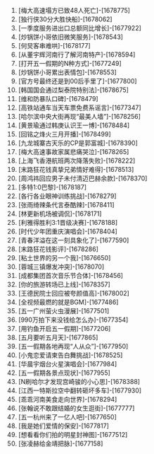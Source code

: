 
1. [梅大高速塌方已致48人死亡]-[1678775]
1. [独行侠30分大胜快船]-[1678062]
1. [一季度服务进出口总额同比增长]-[1677922]
1. [炒锅饼小哥依旧微笑服务]-[1678543]
1. [何炅客串难哄]-[1678177]
1. [从董宇辉河南行了解河南特产]-[1678594]
1. [打开五一假期的N种方式]-[1677249]
1. [炒锅饼小哥累出表情包]-[1678553]
1. [官方号最终还是到00后手里了]-[1677800]
1. [韩国国会通过梨泰院特别法]-[1678675]
1. [维和防暴队口碑]-[1678479]
1. [高铁站通车当天车票免费系谣言]-[1677347]
1. [哈尔滨中央大街再现“最美人墙”]-[1678256]
1. [黄景瑜通过韩庚认识王一博]-[1678484]
1. [回铭之烽火三月开播]-[1678499]
1. [九龙城寨古天乐的CP是郭富城]-[1678390]
1. [梅大高速事故家属悲痛哭泣]-[1678265]
1. [上海飞香港航班两次降落失败]-[1678222]
1. [末路狂花钱真挚兄弟情好难得]-[1678513]
1. [周鸿祎回应男子未付清迈巴赫余款]-[1678370]
1. [多特1:0巴黎]-[1678187]
1. [各行各业眼神训练挑战]-[1678279]
1. [张雨绮辣条代言泰酷辣]-[1678411]
1. [林更新机场被调侃]-[1678171]
1. [利雅得胜利3:1晋级决赛]-[1678188]
1. [时代少年团重庆演唱会]-[1678404]
1. [青春洋溢在这一刻具象化了]-[1677590]
1. [末路狂花钱影评]-[1678286]
1. [粘土世界的另一个我]-[1676650]
1. [蓉城三镇爆发冲突]-[1678070]
1. [成都集团首次音乐节合体]-[1678456]
1. [你的旅游转场已上线]-[1678357]
1. [王德民院士回应被夸颜值高]-[1678002]
1. [全视频最燃的就是BGM]-[1677486]
1. [五一广州萤火虫漫展]-[1677501]
1. [990万拍下来没钱给怎么办]-[1677354]
1. [用钓鱼开启五一假期]-[1677206]
1. [五月要听五月天]-[1677865]
1. [五一假期各地再现“人从众”]-[1677950]
1. [小鬼恋爱请柬告白舞挑战]-[1678525]
1. [华晨宇烟台火星演唱会]-[1677984]
1. [五一假期各景点现状]-[1677955]
1. [N刷哈尔才发现宫崎骏的小心思]-[1678388]
1. [江西一特斯拉空中翻转砸坏多车]-[1677930]
1. [乖乖河南美食走向世界]-[1678294]
1. [张翰说不敢跟结婚的女生逛街]-[1677777]
1. [五一杭州来了一亿人吧]-[1677650]
1. [我是她们爱情的保安]-[1677817]
1. [想看看你们拍的明星封神图]-[1677512]
1. [张凌赫给金靖把脉]-[1677158]
